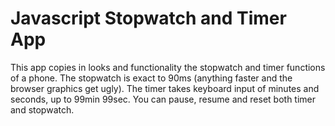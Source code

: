 # Javascript Stopwatch and Timer App

This app copies in looks and functionality the stopwatch and timer functions of a phone.
The stopwatch is exact to 90ms (anything faster and the browser graphics get ugly).
The timer takes keyboard input of minutes and seconds, up to 99min 99sec.
You can pause, resume and reset both timer and stopwatch.
